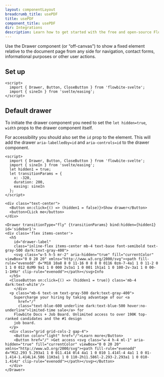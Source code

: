 ```yaml
---
layout: componentLayout
breadcrumb_title: usePDF
title: usePDF
component_title: usePDF
dir: Integrations
description: Learn how to get started with the free and open-source Flowbite Svelte UI component library based on the utility classes from Tailwind CSS
---
```


<script>
  import { TableProp, TableDefaultRow, } from '../../utils'
  import { Heading, P, A } from '$lib';
  import { props as items} from '../../props/Drawer.json'
</script>

Use the Drawer component (or “off-canvas”) to show a fixed element relative to the document page from any side for navigation, contact forms, informational purposes or other user actions.

## Set up

```svelte example hideOutput
<script>
  import { Drawer, Button, CloseButton } from 'flowbite-svelte';
  import { sineIn } from 'svelte/easing';
</script>
```

## Default drawer

To initiate the drawer component you need to set the `let hidden=true`, `width` props to the drawer component itself.

For accessibility you should also set the `id` prop to the element. This will add the drawer `aria-labelledby=id` and `aria-controls=id` to the drawer component.

```svelte example
<script>
  import { Drawer, Button, CloseButton } from 'flowbite-svelte';
  import { sineIn } from 'svelte/easing';
  let hidden1 = true;
  let transitionParams = {
    x: -320,
    duration: 200,
    easing: sineIn
  };
</script>

<div class="text-center">
  <Button on:click={() => (hidden1 = false)}>Show drawer</Button>
  <button>CLick me</button>
</div>

<Drawer transitionType="fly" {transitionParams} bind:hidden={hidden1} id='sidebar1'>
<div class='flex items-center'>
  <h5
    id="drawer-label"
    class="inline-flex items-center mb-4 text-base font-semibold text-gray-500 dark:text-gray-400">
    <svg class="w-5 h-5 mr-2" aria-hidden="true" fill="currentColor" viewBox="0 0 20 20" xmlns="http://www.w3.org/2000/svg"><path fill-rule="evenodd" d="M18 10a8 8 0 11-16 0 8 8 0 0116 0zm-7-4a1 1 0 11-2 0 1 1 0 012 0zM9 9a1 1 0 000 2v3a1 1 0 001 1h1a1 1 0 100-2v-3a1 1 0 00-1-1H9z" clip-rule="evenodd"></path></svg>Info
  </h5>
  <CloseButton on:click={() => (hidden1 = true)} class='mb-4 dark:text-white'/>
    </div>
  <p class="mb-6 text-sm text-gray-500 dark:text-gray-400">
    Supercharge your hiring by taking advantage of our <a
      href="/"
      class="text-blue-600 underline dark:text-blue-500 hover:no-underline">limited-time sale</a> for
    Flowbite Docs + Job Board. Unlimited access to over 190K top-ranked candidates and the #1 design
    job board.
  </p>
  <div class="grid grid-cols-2 gap-4">
    <Button color="light" href="/">Learn more</Button>
    <Button href="/" >Get access <svg class="w-4 h-4 ml-1" aria-hidden="true" fill="currentColor" viewBox="0 0 20 20" xmlns="http://www.w3.org/2000/svg"><path fill-rule="evenodd" d="M12.293 5.293a1 1 0 011.414 0l4 4a1 1 0 010 1.414l-4 4a1 1 0 01-1.414-1.414L14.586 11H3a1 1 0 110-2h11.586l-2.293-2.293a1 1 0 010-1.414z" clip-rule="evenodd"></path></svg></Button>
  </div>
</Drawer>
```
